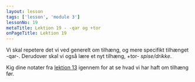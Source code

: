 ```yaml
---
layout: lesson
tags: ['lesson', 'module 3']
lessonNo: 19
metaTitle: Lektion 19 - -qar og +tor
onPageTitle: Lektion 19
---
```

Vi skal repetere det vi ved generelt om tilhæng, og mere specifikt tilhænget -qar-. Derudover skal vi også lære et nyt tilhæng, +tor- *spise/drikke*.

Kig dine notater fra [lektion 13](/kursus/modul-2/lektion-13/) igennem for at se hvad vi har haft om tilhæng før.